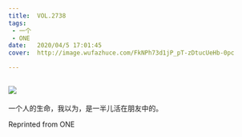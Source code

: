 ```yaml
---
title:	VOL.2738
tags:
 - 一个
 - ONE
date:	2020/04/5 17:01:45
cover:	http://image.wufazhuce.com/FkNPh73d1jP_pT-zDtucUeHb-0pc

---
```

![](http://image.wufazhuce.com/FkNPh73d1jP_pT-zDtucUeHb-0pc)
---

一个人的生命，我以为，是一半儿活在朋友中的。
 
Reprinted from ONE
